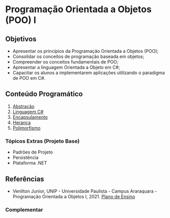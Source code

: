 # Programação Orientada a Objetos (POO) I

## Objetivos

+ Apresentar os princípios da Programação Orientada a Objetos (POO);
+ Consolidar os conceitos de programação baseada em objetos; 
+ Compreender os conceitos fundamentais de POO;
+ Apresentar a linguagem Orientada a Objeto em C#;
+ Capacitar os alunos a implementarem aplicações utilizando o paradigma de POO em C#.

## Conteúdo Programático

1. [Abstração]()
1. [Linguagem C#]()
1. [Encapsulamento]()
1. [Herança]()
1. [Polimorfismo]()

### Tópicos Extras (Projeto Base)
- Padrões de Projeto
- Persistência
- Plataforma .NET


## Referências

- Venilton Junior, UNIP - Universidade Paulista - Campus Araraquara - Programação Orientada a Objetos I, 2021.
[Plano de Ensino](PlanoEnsino.pdf)
### Complementar
